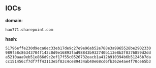 
## IOCs

__domain__:

```text
hao771.sharepoint.com
```
__hash__:

```text
51796effe230d9eca8ec33eb17de9c27e9e96ab52e788e3a9965528be2902330
989f58c86343704f143c0d9e16893fad98843b932740b113e8b2f8376859d2dd
a5210aaa9eb51e866d9c2ef17f55c0526732eacb1a412b910394b6b51246b7da
cc151456cf7df7ff43113e5f82c4ce89434ab40e68cd6fb362e4ae4f70ce65b3
```